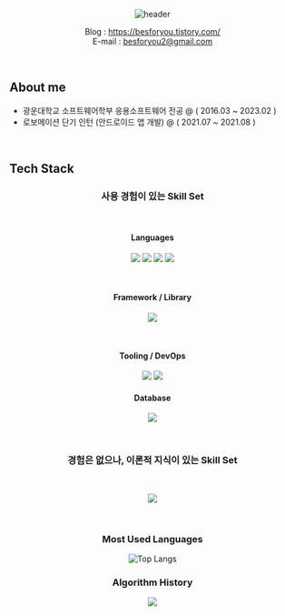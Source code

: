 <div align='center'>

![header](https://capsule-render.vercel.app/api?type=waving&color=auto&height=150&section=header&fontSize=30)  


Blog : https://besforyou.tistory.com/  
E-mail : besforyou2@gmail.com

<br>

<div align='left'>
  
## About me
  
- 광운대학교 소프트웨어학부 응용소프트웨어 전공 @ ( 2016.03 ~ 2023.02 )
- 로보메이션 단기 인턴 (안드로이드 앱 개발) @ ( 2021.07 ~ 2021.08 )

<br>

</div>

<div align='left'>
  
## Tech Stack

</div>

### 사용 경험이 있는 Skill Set  
<br>

#### Languages

<img src="https://img.shields.io/badge/HTML5-E34F26?style=flat-square&logo=HTML5&logoColor=white"/></a>
<img src="https://img.shields.io/badge/CSS3-1572B6?style=flat-square&logo=CSS3&logoColor=white"/></a>
<img src="https://img.shields.io/badge/JavaScript-F7DF1E?style=flat-square&logo=JavaScript&logoColor=black"/></a>
<img src="https://img.shields.io/badge/Java-007396?style=flat-square&logo=Java&logoColor=white"/></a> 

<br>

#### Framework / Library

<img src="https://img.shields.io/badge/React-20232A?style=for-the-badge&logo=react&logoColor=61DAFB"/></a>

<br>

#### Tooling / DevOps

<img src="https://img.shields.io/badge/GitHub-100000?style=for-the-badge&logo=github&logoColor=white"/></a>
<img src="https://img.shields.io/badge/Notion-000000?style=for-the-badge&logo=notion&logoColor=white"/></a>

#### Database

<img src="https://img.shields.io/badge/MariaDB-003545?style=for-the-badge&logo=mariadb&logoColor=white"/></a>

<br>

### 경험은 없으나, 이론적 지식이 있는 Skill Set

<br>

<img src="https://img.shields.io/badge/TypeScript-007ACC?style=for-the-badge&logo=typescript&logoColor=white"/></a>

<br>

<h3> Most Used Languages </h3>

![Top Langs](https://github-readme-stats.vercel.app/api/top-langs/?username=besforyou999&layout=compact)

<h3> Algorithm History </h3>

<img src="http://mazassumnida.wtf/api/v2/generate_badge?boj=besforyou">

</div>

